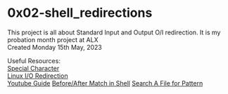 # 0x02-shell_redirections
This project is all about Standard Input and Output O/I redirection. It is my probation month project at ALX <br>
Created Monday 15th May, 2023

Useful Resources:<br>
[Special Character](http://mywiki.wooledge.org/BashGuide/SpecialCharacters)<br>
[Linux I/O Redirection](http://linuxcommand.org/lc3_lts0070.php)<br>
[Youtube Guide](https://www.youtube.com/watch?v=B7nHENGa7pc)
[Before/After Match in Shell](https://linuxhint.com/show-lines-before-after-match-via-grep/)
[Search A File for Pattern](https://www.ibm.com/docs/en/i/7.1?topic=data-grep)
